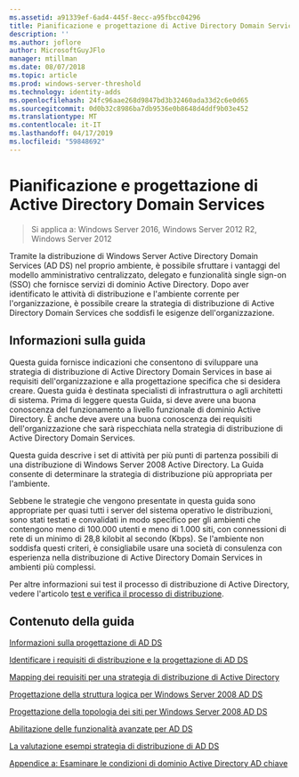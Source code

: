 ```yaml
---
ms.assetid: a91339ef-6ad4-445f-8ecc-a95fbcc04296
title: Pianificazione e progettazione di Active Directory Domain Services
description: ''
ms.author: joflore
author: MicrosoftGuyJFlo
manager: mtillman
ms.date: 08/07/2018
ms.topic: article
ms.prod: windows-server-threshold
ms.technology: identity-adds
ms.openlocfilehash: 24fc96aae268d9847bd3b32460ada33d2c6e0d65
ms.sourcegitcommit: 0d0b32c8986ba7db9536e0b8648d4ddf9b03e452
ms.translationtype: MT
ms.contentlocale: it-IT
ms.lasthandoff: 04/17/2019
ms.locfileid: "59848692"
---
```

# <a name="ad-ds-design-and-planning"></a>Pianificazione e progettazione di Active Directory Domain Services

>Si applica a: Windows Server 2016, Windows Server 2012 R2, Windows Server 2012

Tramite la distribuzione di Windows Server Active Directory Domain Services (AD DS) nel proprio ambiente, è possibile sfruttare i vantaggi del modello amministrativo centralizzato, delegato e funzionalità single sign-on (SSO) che fornisce servizi di dominio Active Directory. Dopo aver identificato le attività di distribuzione e l'ambiente corrente per l'organizzazione, è possibile creare la strategia di distribuzione di Active Directory Domain Services che soddisfi le esigenze dell'organizzazione.  
  
## <a name="about-this-guide"></a>Informazioni sulla guida

Questa guida fornisce indicazioni che consentono di sviluppare una strategia di distribuzione di Active Directory Domain Services in base ai requisiti dell'organizzazione e alla progettazione specifica che si desidera creare. Questa guida è destinata specialisti di infrastruttura o agli architetti di sistema. Prima di leggere questa Guida, si deve avere una buona conoscenza del funzionamento a livello funzionale di dominio Active Directory. È anche deve avere una buona conoscenza dei requisiti dell'organizzazione che sarà rispecchiata nella strategia di distribuzione di Active Directory Domain Services.  
  
Questa guida descrive i set di attività per più punti di partenza possibili di una distribuzione di Windows Server 2008 Active Directory. La Guida consente di determinare la strategia di distribuzione più appropriata per l'ambiente.  
  
Sebbene le strategie che vengono presentate in questa guida sono appropriate per quasi tutti i server del sistema operativo le distribuzioni, sono stati testati e convalidati in modo specifico per gli ambienti che contengono meno di 100.000 utenti e meno di 1.000 siti, con connessioni di rete di un minimo di 28,8 kilobit al secondo (Kbps). Se l'ambiente non soddisfa questi criteri, è consigliabile usare una società di consulenza con esperienza nella distribuzione di Active Directory Domain Services in ambienti più complessi.  
  
Per altre informazioni sui test il processo di distribuzione di Active Directory, vedere l'articolo [test e verifica il processo di distribuzione](https://go.microsoft.com/fwlink/?LinkId=100206).  
  
## <a name="in-this-guide"></a>Contenuto della guida

[Informazioni sulla progettazione di AD DS](Understanding-AD-DS-Design.md)  
  
[Identificare i requisiti di distribuzione e la progettazione di AD DS](Identifying-Your-AD-DS-Design-and-Deployment-Requirements.md)  
  
[Mapping dei requisiti per una strategia di distribuzione di Active Directory](Mapping-Your-Requirements-to-an-AD-DS-Deployment-Strategy.md)  
  
[Progettazione della struttura logica per Windows Server 2008 AD DS](Designing-the-Logical-Structure.md)  
  
[Progettazione della topologia dei siti per Windows Server 2008 AD DS](Designing-the-Site-Topology.md)  
  
[Abilitazione delle funzionalità avanzate per AD DS](Enabling-Advanced-Features-for-AD-DS.md)  
  
[La valutazione esempi strategia di distribuzione di AD DS](Evaluating-AD-DS-Deployment-Strategy-Examples.md)  
  
[Appendice a: Esaminare le condizioni di dominio Active Directory AD chiave](Appendix-A--Reviewing-Key-AD-DS-Terms.md)  
